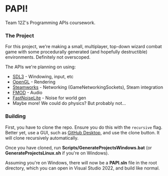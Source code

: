 # PAPI!
Team 12Z's Programming APIs coursework.

### The Project
For this project, we're making a small, multiplayer, top-down wizard combat game with some procedurally generated (and hopefully destructible) environments. Definitely not overscoped.

The APIs we're planning on using:
- [SDL3](https://github.com/libsdl-org/SDL) - Windowing, input, etc
- [OpenGL](https://en.wikipedia.org/wiki/OpenGL) - Rendering
- [Steamworks](https://partner.steamgames.com/doc/sdk) - Networking (GameNetworkingSockets), Steam integration
- [FMOD](https://www.fmod.com/) - Audio
- [FastNoiseLite](https://github.com/Auburn/FastNoiseLite) - Noise for world gen
- Maybe more! We could do physics? But probably not...

### Building
First, you have to clone the repo. Ensure you do this with the ``recursive`` flag. Better yet, use a GUI, such as [GitHub Desktop](https://desktop.github.com/download/), and use the clone button. It will clone recursively automatically.

Once you have cloned, run **Scripts/GenerateProjectsWindows.bat** (or **GenerateProjectsLinux.sh** if you're on Windows).

Assuming you're on Windows, there will now be a **PAPI.sln** file in the root directory, which you can open in Visual Studio 2022, and build like normal.
